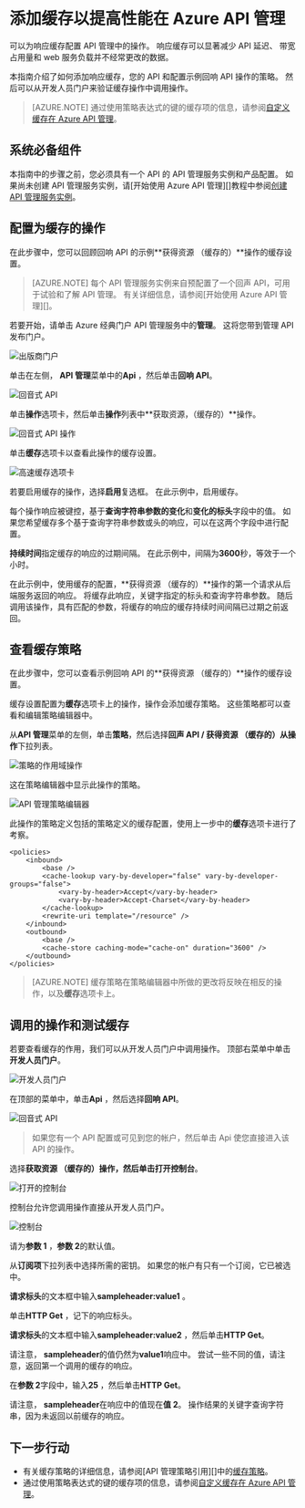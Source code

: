 <properties
    pageTitle="添加缓存以提高性能在 Azure API 管理 |Microsoft Azure"
    description="了解如何提高延迟、 带宽占用量和 API 管理服务调用的 web 服务加载。"
    services="api-management"
    documentationCenter=""
    authors="steved0x"
    manager="erikre"
    editor=""/>

<tags
    ms.service="api-management"
    ms.workload="mobile"
    ms.tgt_pltfrm="na"
    ms.devlang="na"
    ms.topic="get-started-article"
    ms.date="10/25/2016"
    ms.author="sdanie"/>

# <a name="add-caching-to-improve-performance-in-azure-api-management"></a>添加缓存以提高性能在 Azure API 管理

可以为响应缓存配置 API 管理中的操作。 响应缓存可以显著减少 API 延迟、 带宽占用量和 web 服务负载并不经常更改的数据。

本指南介绍了如何添加响应缓存，您的 API 和配置示例回响 API 操作的策略。 然后可以从开发人员门户来验证缓存操作中调用操作。

>[AZURE.NOTE] 通过使用策略表达式的键的缓存项的信息，请参阅[自定义缓存在 Azure API 管理](api-management-sample-cache-by-key.md)。

## <a name="prerequisites"></a>系统必备组件

本指南中的步骤之前，您必须具有一个 API 的 API 管理服务实例和产品配置。 如果尚未创建 API 管理服务实例，请[开始使用 Azure API 管理][]教程中参阅[创建 API 管理服务实例][]。

## <a name="configure-caching"></a>配置为缓存的操作

在此步骤中，您可以回顾回响 API 的示例**获得资源 （缓存的）**操作的缓存设置。

>[AZURE.NOTE] 每个 API 管理服务实例来自预配置了一个回声 API，可用于试验和了解 API 管理。 有关详细信息，请参阅[开始使用 Azure API 管理][]。

若要开始，请单击 Azure 经典门户 API 管理服务中的**管理**。 这将您带到管理 API 发布门户。

![出版商门户][api-management-management-console]

单击在左侧， **API 管理**菜单中的**Api** ，然后单击**回响 API**。

![回音式 API][api-management-echo-api]

单击**操作**选项卡，然后单击**操作**列表中**获取资源，（缓存的）**操作。

![回音式 API 操作][api-management-echo-api-operations]

单击**缓存**选项卡以查看此操作的缓存设置。

![高速缓存选项卡][api-management-caching-tab]

若要启用缓存的操作，选择**启用**复选框。 在此示例中，启用缓存。

每个操作响应被键控，基于**查询字符串参数的变化**和**变化的标头**字段中的值。 如果您希望缓存多个基于查询字符串参数或头的响应，可以在这两个字段中进行配置。

**持续时间**指定缓存的响应的过期间隔。 在此示例中，间隔为**3600**秒，等效于一个小时。

在此示例中，使用缓存的配置，**获得资源 （缓存的）**操作的第一个请求从后端服务返回的响应。 将缓存此响应，关键字指定的标头和查询字符串参数。 随后调用该操作，具有匹配的参数，将缓存的响应的缓存持续时间间隔已过期之前返回。

## <a name="caching-policies"></a>查看缓存策略

在此步骤中，您可以查看示例回响 API 的**获得资源 （缓存的）**操作的缓存设置。

缓存设置配置为**缓存**选项卡上的操作，操作会添加缓存策略。 这些策略都可以查看和编辑策略编辑器中。

从**API 管理**菜单的左侧，单击**策略**，然后选择**回声 API / 获得资源 （缓存的）**从**操作**下拉列表。

![策略的作用域操作][api-management-operation-dropdown]

这在策略编辑器中显示此操作的策略。

![API 管理策略编辑器][api-management-policy-editor]

此操作的策略定义包括的策略定义的缓存配置，使用上一步中的**缓存**选项卡进行了考察。

    <policies>
        <inbound>
            <base />
            <cache-lookup vary-by-developer="false" vary-by-developer-groups="false">
                <vary-by-header>Accept</vary-by-header>
                <vary-by-header>Accept-Charset</vary-by-header>
            </cache-lookup>
            <rewrite-uri template="/resource" />
        </inbound>
        <outbound>
            <base />
            <cache-store caching-mode="cache-on" duration="3600" />
        </outbound>
    </policies>

>[AZURE.NOTE] 缓存策略在策略编辑器中所做的更改将反映在相反的操作，以及**缓存**选项卡上。

## <a name="test-operation"></a>调用的操作和测试缓存

若要查看缓存的作用，我们可以从开发人员门户中调用操作。 顶部右菜单中单击**开发人员门户**。

![开发人员门户][api-management-developer-portal-menu]

在顶部的菜单中，单击**Api** ，然后选择**回响 API**。

![回音式 API][api-management-apis-echo-api]

>如果您有一个 API 配置或可见到您的帐户，然后单击 Api 使您直接进入该 API 的操作。

选择**获取资源 （缓存的）**操作，然后单击**打开控制台**。

![打开的控制台][api-management-open-console]

控制台允许您调用操作直接从开发人员门户。

![控制台][api-management-console]

请为**参数 1** ，**参数 2**的默认值。

从**订阅项**下拉列表中选择所需的密钥。 如果您的帐户有只有一个订阅，它已被选中。

**请求标头**的文本框中输入**sampleheader:value1** 。

单击**HTTP Get** ，记下的响应标头。

**请求标头**的文本框中输入**sampleheader:value2** ，然后单击**HTTP Get**。

请注意， **sampleheader**的值仍然为**value1**响应中。 尝试一些不同的值，请注意，返回第一个调用的缓存的响应。

在**参数 2**字段中，输入**25** ，然后单击**HTTP Get**。

请注意， **sampleheader**在响应中的值现在**值 2**。 操作结果的关键字查询字符串，因为未返回以前缓存的响应。

## <a name="next-steps"></a>下一步行动

-   有关缓存策略的详细信息，请参阅[API 管理策略引用][]中的[缓存策略][]。
-   通过使用策略表达式的键的缓存项的信息，请参阅[自定义缓存在 Azure API 管理](api-management-sample-cache-by-key.md)。

[api-management-management-console]: ./media/api-management-howto-cache/api-management-management-console.png
[api-management-echo-api]: ./media/api-management-howto-cache/api-management-echo-api.png
[api-management-echo-api-operations]: ./media/api-management-howto-cache/api-management-echo-api-operations.png
[api-management-caching-tab]: ./media/api-management-howto-cache/api-management-caching-tab.png
[api-management-operation-dropdown]: ./media/api-management-howto-cache/api-management-operation-dropdown.png
[api-management-policy-editor]: ./media/api-management-howto-cache/api-management-policy-editor.png
[api-management-developer-portal-menu]: ./media/api-management-howto-cache/api-management-developer-portal-menu.png
[api-management-apis-echo-api]: ./media/api-management-howto-cache/api-management-apis-echo-api.png
[api-management-open-console]: ./media/api-management-howto-cache/api-management-open-console.png
[api-management-console]: ./media/api-management-howto-cache/api-management-console.png


[How to add operations to an API]: api-management-howto-add-operations.md
[How to add and publish a product]: api-management-howto-add-products.md
[Monitoring and analytics]: api-management-monitoring.md
[Add APIs to a product]: api-management-howto-add-products.md#add-apis
[Publish a product]: api-management-howto-add-products.md#publish-product
[Azure API 管理入门]: api-management-get-started.md

[API 管理策略参考]: https://msdn.microsoft.com/library/azure/dn894081.aspx
[缓存策略]: https://msdn.microsoft.com/library/azure/dn894086.aspx

[创建 API 管理服务实例]: api-management-get-started.md#create-service-instance

[Configure an operation for caching]: #configure-caching
[Review the caching policies]: #caching-policies
[Call an operation and test the caching]: #test-operation
[Next steps]: #next-steps
